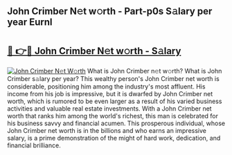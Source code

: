 ## John Crimber N𝚎t w𝚘rth - Part-p0s S𝚊lary per year Eurnl

# <h2><a href="http://gc50kfb.nevu.top/?p=John+Crimber">🔗 👉🔴 John Crimber N𝚎t w𝚘rth - S𝚊lary</a></h2>

[![John Crimber N𝚎t W𝚘rth](https://i.imgur.com/Oavwk0R.jpeg)](http://gc50kfb.nevu.top/?p=John+Crimber)
What is John Crimber n𝚎t w𝚘rth? What is John Crimber s𝚊lary per year?
This wealthy person's John Crimber net worth is considerable, positioning him among the industry's most affluent. His income from his job is impressive, but it is dwarfed by John Crimber net worth, which is rumored to be even larger as a result of his varied business activities and valuable real estate investments. With a John Crimber net worth that ranks him among the world's richest, this man is celebrated for his business savvy and financial acumen. This prosperous individual, whose John Crimber net worth is in the billions and who earns an impressive salary, is a prime demonstration of the might of hard work, dedication, and financial brilliance.
